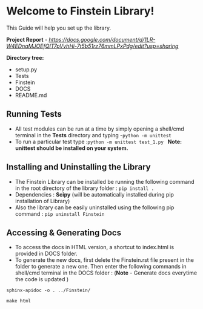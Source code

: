 # Welcome to Finstein Library!

This Guide will help you set up the library.

**Project Report** - *https://docs.google.com/document/d/1LR-W4EDnaMJOEfQIT7pVvhHi-7t5b51rz76mmLPxPdg/edit?usp=sharing*

**Directory tree:**
 - setup.py
 - Tests
 - Finstein
 - DOCS
 - README.md
 

## Running Tests
- All test modules can be run at a time by simply opening a shell/cmd terminal in the **Tests** directory and typing -``python -m unittest``
- To run a particular test type :``python -m unittest test_1.py `` 
**Note: unittest should be installed on your system.**


## Installing and Uninstalling the Library

- The Finstein Library can be installed be running the following command in the root directory of the library folder : ``pip install .``
- Dependencies : **Scipy** (will be automatically installed during pip installation of Library)
- Also the library can be easily uninstalled using the following pip command : ``pip uninstall Finstein``

## Accessing & Generating Docs

- To access the docs in HTML version, a shortcut to index.html is provided in DOCS folder.
- To generate the new docs, first delete the Finstein.rst file present in the folder to generate a new one. Then enter the following commands in  shell/cmd terminal in the DOCS folder : (**Note** - Generate docs everytime the code is updated )

 ``sphinx-apidoc -o . ../Finstein/``

 ``make html``
